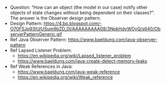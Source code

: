 - Question: “How can an object (the model in our case) notify other objects of state changes without being dependent 
 on their classes?”. The answer is the Observer design pattern.
- Design Pattern: https://4.bp.blogspot.com/-O70FSJp93IU/USum9bZD_0I/AAAAAAAAA08/3NpkHdyWOyQ/s640/ObserverPatternGeneric.gif
- Ref Java Observer Pattern: https://www.baeldung.com/java-observer-pattern
- Ref Lapsed Listener Problem: 
  - https://en.wikipedia.org/wiki/Lapsed_listener_problem
  - https://www.baeldung.com/java-create-detect-memory-leaks
- Ref Weak References in Java: 
  - https://www.baeldung.com/java-weak-reference
  - https://en.wikipedia.org/wiki/Weak_reference

